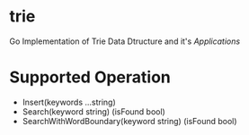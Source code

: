 # trie
Go Implementation of Trie Data Dtructure and it's *Applications*

# Supported Operation

- Insert(keywords ...string)
- Search(keyword string) (isFound bool)
- SearchWithWordBoundary(keyword string) (isFound bool)

